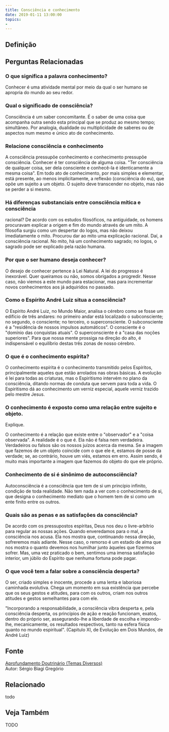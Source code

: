 ```yaml
---
title: Consciência e conhecimento
date: 2019-01-11 13:00:00
topics: 
- 
---
```


## Definição


## Perguntas Relacionadas

### O que significa a palavra conhecimento?
Conhecer é uma atividade mental por meio da qual o ser humano se
apropria do mundo ao seu redor.

### Qual o significado de consciência?
Consciência é um saber concomitante. É o saber de uma coisa que
acompanha outra sendo esta principal que se produz ao mesmo tempo;
simultâneo. Por analogia, dualidade ou multiplicidade de saberes ou de
aspectos num mesmo e único ato de conhecimento.

### Relacione consciência e conhecimento

A consciência pressupõe conhecimento e conhecimento pressupõe
consciência. Conhecer é ter consciência de alguma coisa. "Ter
consciência de qualquer coisa, ser dela consciente e conhecê-la é
identicamente a mesma coisa". Em todo ato de conhecimento, por mais
simples e elementar, está presente, ao menos implicitamente, a reflexão
(consciência do eu), que opõe um sujeito a um objeto. O sujeito deve
transcender no objeto, mas não se perder a si mesmo.

### Há diferenças substanciais entre consciência mítica e consciência
racional?
De acordo com os estudos filosóficos, na antiguidade, os homens
procuravam explicar a origem e fim do mundo através de um mito. A
filosofia surgiu como um despertar do logos, mas não deixou
imediatamente o mito. Procurou dar ao mito uma explicação racional. Daí,
a consciência racional. No mito, há um conhecimento sagrado; no logos,
o sagrado pode ser explicado pela razão humana.

### Por que o ser humano deseja conhecer?
O desejo de conhecer pertence à Lei Natural. A lei do progresso é
inexorável. Quer queiramos ou não, somos obrigados a progredir. Nesse
caso, não viemos a este mundo para estacionar, mas para incrementar
novos conhecimentos aos já adquiridos no passado.

### Como o Espírito André Luiz situa a consciência?
O Espírito André Luiz, no Mundo Maior, analisa o cérebro como se fosse
um edifício de três andares: no primeiro andar está localizado o
subconsciente; no segundo, o consciente; no terceiro, o
superconsciente. O subconsciente é a "residência de nossos impulsos
automáticos". O consciente é o "domínio das conquistas atuais". O
superconsciente é a "casa das noções superiores". Para que nossa mente
prossiga na direção do alto, é indispensável o equilíbrio destas três
zonas de nosso cérebro.

### O que é o conhecimento espírita?
O conhecimento espírita é o conhecimento transmitido pelos Espíritos,
principalmente aqueles que estão arrolados nas obras básicas. A evolução
é lei para todas as criaturas, mas o Espiritismo intervém no plano da
consciência, ditando normas de conduta que servem para toda a vida. O
Espiritismo dá ao conhecimento um verniz especial, aquele verniz trazido
pelo mestre Jesus.

### O conhecimento é exposto como uma relação entre sujeito e objeto.
Explique.

O conhecimento é a relação que existe entre o "observador" e a "coisa
observada". A realidade é o que é. Ela não é falsa nem verdadeira.
Verdadeiros ou falsos são os nossos juízos acerca da mesma. Se a imagem
que fazemos de um objeto coincide com o que ele é, estamos de posse da
verdade; se, ao contrário, houve um viés, estamos em erro. Assim sendo,
é muito mais importante a imagem que fazemos do objeto do que ele
próprio.

### Conhecimento de si é sinônimo de autoconsciência?
Autoconsciência é a consciência que tem de si um princípio infinito,
condição de toda realidade. Não tem nada a ver com o conhecimento de
si, que designa o conhecimento mediato que o homem tem de si como um
ente finito entre os outros.

### Quais são as penas e as satisfações da consciência?
De acordo com os pressupostos espíritas, Deus nos deu o livre-arbítrio
para regular as nossas ações. Quando enveredamos para o mal, a
consciência nos acusa. Ela nos mostra que, continuando nessa direção,
sofreremos mais adiante. Nesse caso, o remorso é um estado de alma que
nos mostra o quanto devemos nos humilhar junto àqueles que fizermos
sofrer. Mas, uma vez praticado o bem, sentimos uma imensa satisfação
interior, um júbilo do Espírito que nenhuma fortuna pode pagar.

### O que você tem a falar sobre a consciência desperta?
O ser, criado simples e inocente, procede a uma lenta e laboriosa
caminhada evolutiva. Chega um momento em sua existência que percebe que
os seus gestos e atitudes, para com os outros, criam nos outros atitudes
e gestos semelhantes para com ele.

"Incorporando a responsabilidade, a consciência vibra desperta e, pela
consciência desperta, os princípios de ação e reação funcionam, exatos,
dentro do próprio ser, assegurando-lhe a liberdade de escolha e
impondo-lhe, mecanicamente, os resultados respectivos, tanto na esfera
física quanto no mundo espiritual". (Capitulo XI, de Evolução em Dois
Mundos, de André Luiz)






## Fonte
[Aprofundamento Doutrinário (Temas Diversos)](https://sites.google.com/view/aprofundamentodoutrinario/consciência-e-conhecimento)  
Autor: Sérgio Biagi Gregório



## Relacionado
todo

## Veja Também
TODO


